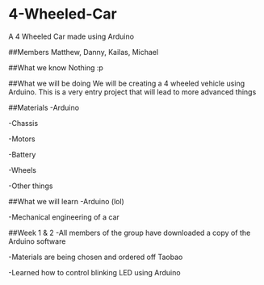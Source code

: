 # 4-Wheeled-Car
A 4 Wheeled Car made using Arduino

##Members
Matthew, Danny, Kailas, Michael

##What we know
Nothing :p

##What we will be doing
We will be creating a 4 wheeled vehicle using Arduino. This is a very entry project that will lead to more advanced things

##Materials
-Arduino

-Chassis

-Motors

-Battery

-Wheels

-Other things

##What we will learn
-Arduino (lol)

-Mechanical engineering of a car

##Week 1 & 2
-All members of the group have downloaded a copy of the Arduino software

-Materials are being chosen and ordered off Taobao

-Learned how to control blinking LED using Arduino
